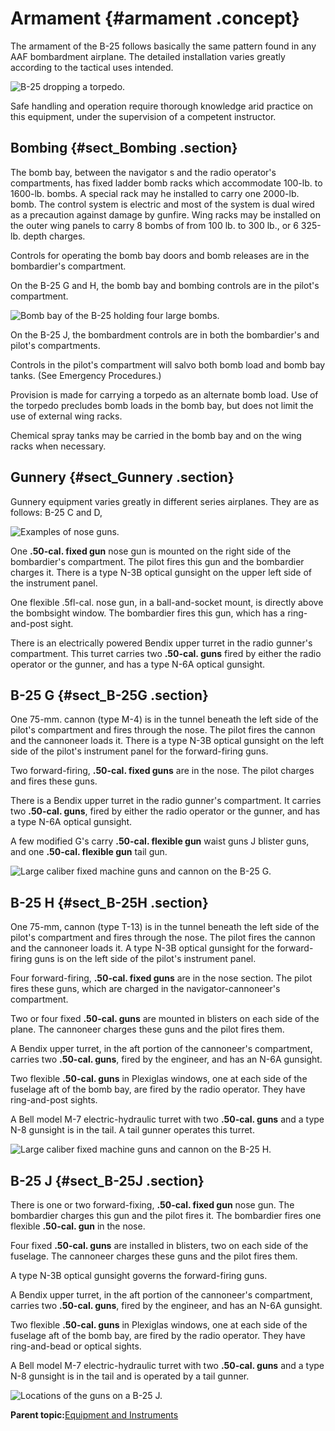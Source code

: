 # Armament {#armament .concept}

The armament of the B-25 follows basically the same pattern found in any AAF bombardment airplane. The detailed installation varies greatly according to the tactical uses intended.

![B-25 dropping a torpedo.](../images/armament.png "Armament")

Safe handling and operation require thorough knowledge arid practice on this equipment, under the supervision of a competent instructor.

## Bombing {#sect_Bombing .section}

The bomb bay, between the navigator s and the radio operator's compartments, has fixed ladder bomb racks which accommodate 100-lb. to 1600-lb. bombs. A special rack may he installed to carry one 2000-lb. bomb. The control system is electric and most of the system is dual wired as a precaution against damage by gunfire. Wing racks may be installed on the outer wing panels to carry 8 bombs of from 100 lb. to 300 lb., or 6 325-lb. depth charges.

Controls for operating the bomb bay doors and bomb releases are in the bombardier's compartment.

On the B-25 G and H, the bomb bay and bombing controls are in the pilot's compartment.

![Bomb bay of the B-25 holding four large bombs.](../images/bomb_bay.png "Bomb bay")

On the B-25 J, the bombardment controls are in both the bombardier's and pilot's compartments.

Controls in the pilot's compartment will salvo both bomb load and bomb bay tanks. \(See Emergency Procedures.\)

Provision is made for carrying a torpedo as an alternate bomb load. Use of the torpedo precludes bomb loads in the bomb bay, but does not limit the use of external wing racks.

Chemical spray tanks may be carried in the bomb bay and on the wing racks when necessary.

## Gunnery {#sect_Gunnery .section}

Gunnery equipment varies greatly in different series airplanes. They are as follows: B-25 C and D,

![Examples of nose guns.](../images/B-25_CD_50-cal_nose_gun.png "B-25 C and D 50-cal nose gun")

One **.50-cal. fixed gun** nose gun is mounted on the right side of the bombardier's compartment. The pilot fires this gun and the bombardier charges it. There is a type N-3B optical gunsight on the upper left side of the instrument panel.

One flexible .5fl-cal. nose gun, in a ball-and-socket mount, is directly above the bombsight window. The bombardier fires this gun, which has a ring-and-post sight.

There is an electrically powered Bendix upper turret in the radio gunner's compartment. This turret carries two **.50-cal. guns** fired by either the radio operator or the gunner, and has a type N-6A optical gunsight.

## B-25 G {#sect_B-25G .section}

One 75-mm. cannon \(type M-4\) is in the tunnel beneath the left side of the pilot's compartment and fires through the nose. The pilot fires the cannon and the cannoneer loads it. There is a type N-3B optical gunsight on the left side of the pilot's instrument panel for the forward-firing guns.

Two forward-firing, **.50-cal. fixed guns** are in the nose. The pilot charges and fires these guns.

There is a Bendix upper turret in the radio gunner's compartment. It carries two **.50-cal. guns**, fired by either the radio operator or the gunner, and has a type N-6A optical gunsight.

A few modified G's carry **.50-cal. flexible gun** waist guns J blister guns, and one **.50-cal. flexible gun** tail gun.

![Large caliber fixed machine guns and cannon on the B-25 G.](../images/B-25_G_nose_guns.png "B-25 G nose guns")

## B-25 H {#sect_B-25H .section}

One 75-mm, cannon \(type T-13\) is in the tunnel beneath the left side of the pilot's compartment and fires through the nose. The pilot fires the cannon and the cannoneer loads it. A type N-3B optical gunsight for the forward-firing guns is on the left side of the pilot's instrument panel.

Four forward-firing, **.50-cal. fixed guns** are in the nose section. The pilot fires these guns, which are charged in the navigator-cannoneer's compartment.

Two or four fixed **.50-cal. guns** are mounted in blisters on each side of the plane. The cannoneer charges these guns and the pilot fires them.

A Bendix upper turret, in the aft portion of the cannoneer's compartment, carries two **.50-cal. guns**, fired by the engineer, and has an N-6A gunsight.

Two flexible **.50-cal. guns** in Plexiglas windows, one at each side of the fuselage aft of the bomb bay, are fired by the radio operator. They have ring-and-post sights.

A Bell model M-7 electric-hydraulic turret with two **.50-cal. guns** and a type N-8 gunsight is in the tail. A tail gunner operates this turret.

![Large caliber fixed machine guns and cannon on the B-25 H.](../images/B-25_H_nose_guns.png "B-25 H nose guns")

## B-25 J {#sect_B-25J .section}

There is one or two forward-fixing, **.50-cal. fixed gun** nose gun. The bombardier charges this gun and the pilot fires it. The bombardier fires one flexible **.50-cal. gun** in the nose.

Four fixed **.50-cal. guns** are installed in blisters, two on each side of the fuselage. The cannoneer charges these guns and the pilot fires them.

A type N-3B optical gunsight governs the forward-firing guns.

A Bendix upper turret, in the aft portion of the cannoneer's compartment, carries two **.50-cal. guns**, fired by the engineer, and has an N-6A gunsight.

Two flexible **.50-cal. guns** in Plexiglas windows, one at each side of the fuselage aft of the bomb bay, are fired by the radio operator. They have ring-and-bead or optical sights.

A Bell model M-7 electric-hydraulic turret with two **.50-cal. guns** and a type N-8 gunsight is in the tail and is operated by a tail gunner.

![Locations of the guns on a B-25 J.](../images/B-25_J_gun_locations.png "B-25 J gun locations")

**Parent topic:**[Equipment and Instruments](../topics/equipment_and_instruments.md)


